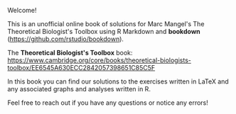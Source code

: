 Welcome!

This is an unofficial online book of solutions for Marc Mangel's The Theoretical 
Biologist's Toolbox using R Markdown and **bookdown** (<https://github.com/rstudio/bookdown>).

The **Theoretical Biologist's Toolbox** book: <https://www.cambridge.org/core/books/theoretical-biologists-toolbox/EE6545A630ECC2842057398651C85C5F>

In this book you can find our solutions to the exercises written in LaTeX and any
associated graphs and analyses written in R. 

Feel free to reach out if you have any questions or notice any errors!


